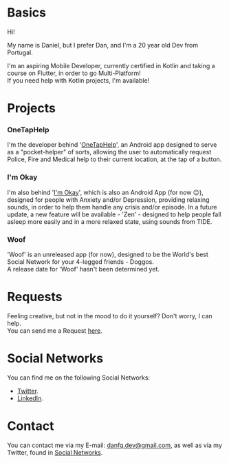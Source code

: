 # Basics
Hi!

My name is Daniel, but I prefer Dan, and I'm a 20 year old Dev from Portugal.

I'm an aspiring Mobile Developer, currently certified in Kotlin and taking a course on Flutter, in order to go Multi-Platform!
<br>If you need help with Kotlin projects, I'm available!

# Projects
### OneTapHelp
I'm the developer behind '<a href="https://play.google.com/store/apps/details?id=com.qoding.otaphelp" target="_blank">OneTapHelp</a>', an Android app designed to serve as a "pocket-helper" of sorts, allowing the user to automatically request Police, Fire and Medical help to their current location, at the tap of a button.

### I'm Okay
I'm also behind '<a href="https://play.google.com/store/apps/details?id=com.qoding.iamokay" target="_blank">I'm Okay</a>', which is also an Android App (for now 😉), designed for people with Anxiety and/or Depression, providing relaxing sounds, in order to help them handle any crisis and/or episode.
In a future update, a new feature will be available - 'Zen' - designed to help people fall asleep more easily and in a more relaxed state, using sounds from TIDE.

### Woof
'Woof' is an unreleased app (for now), designed to be the World's best Social Network for your 4-legged friends - Doggos.
<br>A release date for 'Woof' hasn't been determined yet.

# Requests
Feeling creative, but not in the mood to do it yourself? Don't worry, I can help.
<br>You can send me a Request <a href="mailto:danfq@gmail.com?subject=Project Idea">here</a>.

# Social Networks
You can find me on the following Social Networks:

- <a target="_blank" href="https://twitter.com/danfq_dev">Twitter</a>.
- <a target="_blank" href="https://www.linkedin.com/in/daniel-dur%C3%A3o-568811204/">LinkedIn</a>.

# Contact
You can contact me via my E-mail: <a href="mailto:danfq.dev@gmail.com" target="_blank">danfq.dev@gmail.com</a>, as well as via my Twitter, found in <a href="#social-networks">Social Networks</a>.
